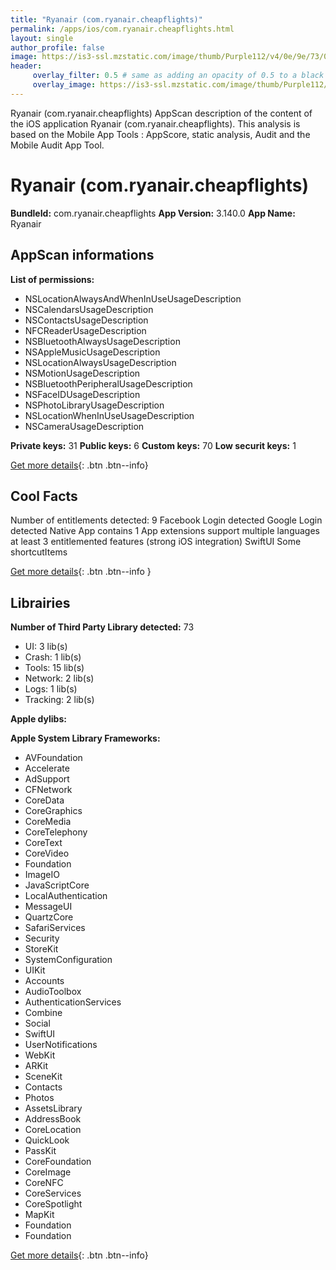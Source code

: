 ```yaml
---
title: "Ryanair (com.ryanair.cheapflights)"
permalink: /apps/ios/com.ryanair.cheapflights.html
layout: single
author_profile: false
image: https://is3-ssl.mzstatic.com/image/thumb/Purple112/v4/0e/9e/73/0e9e736e-732a-1875-ef1b-ceca21e72cf9/AppIcon-1x_U007emarketing-0-5-0-85-220.png/512x512bb.jpg
header: 
     overlay_filter: 0.5 # same as adding an opacity of 0.5 to a black background
     overlay_image: https://is3-ssl.mzstatic.com/image/thumb/Purple112/v4/0e/9e/73/0e9e736e-732a-1875-ef1b-ceca21e72cf9/AppIcon-1x_U007emarketing-0-5-0-85-220.png/512x512bb.jpg
---
```

Ryanair (com.ryanair.cheapflights) AppScan description of the content of the iOS application Ryanair (com.ryanair.cheapflights). This analysis is based on the Mobile App Tools : AppScore, static analysis, Audit and the Mobile Audit App Tool.

# Ryanair (com.ryanair.cheapflights)

**BundleId:** com.ryanair.cheapflights
**App Version:** 3.140.0
**App Name:** Ryanair


## AppScan informations 

**List of permissions:** 
- NSLocationAlwaysAndWhenInUseUsageDescription
- NSCalendarsUsageDescription
- NSContactsUsageDescription
- NFCReaderUsageDescription
- NSBluetoothAlwaysUsageDescription
- NSAppleMusicUsageDescription
- NSLocationAlwaysUsageDescription
- NSMotionUsageDescription
- NSBluetoothPeripheralUsageDescription
- NSFaceIDUsageDescription
- NSPhotoLibraryUsageDescription
- NSLocationWhenInUseUsageDescription
- NSCameraUsageDescription
  
  
**Private keys:** 31
**Public keys:** 6
**Custom keys:** 70
**Low securit keys:** 1
  
[Get more details](/pricing.html){: .btn .btn--info}

## Cool Facts

Number of entitlements detected: 9
Facebook Login detected
Google Login detected
Native App
contains 1 App extensions
support multiple languages
at least 3 entitlemented features (strong iOS integration)
SwiftUI
Some shortcutItems 
  
[Get more details](/pricing.html){: .btn .btn--info }

## Librairies 
**Number of Third Party Library detected:** 73
- UI: 3 lib(s)
- Crash: 1 lib(s)
- Tools: 15 lib(s)
- Network: 2 lib(s)
- Logs: 1 lib(s)
- Tracking: 2 lib(s)


**Apple dylibs:**


**Apple System Library Frameworks:**
- AVFoundation
- Accelerate
- AdSupport
- CFNetwork
- CoreData
- CoreGraphics
- CoreMedia
- CoreTelephony
- CoreText
- CoreVideo
- Foundation
- ImageIO
- JavaScriptCore
- LocalAuthentication
- MessageUI
- QuartzCore
- SafariServices
- Security
- StoreKit
- SystemConfiguration
- UIKit
- Accounts
- AudioToolbox
- AuthenticationServices
- Combine
- Social
- SwiftUI
- UserNotifications
- WebKit
- ARKit
- SceneKit
- Contacts
- Photos
- AssetsLibrary
- AddressBook
- CoreLocation
- QuickLook
- PassKit
- CoreFoundation
- CoreImage
- CoreNFC
- CoreServices
- CoreSpotlight
- MapKit
- Foundation
- Foundation


  
[Get more details](/pricing.html){: .btn .btn--info}

